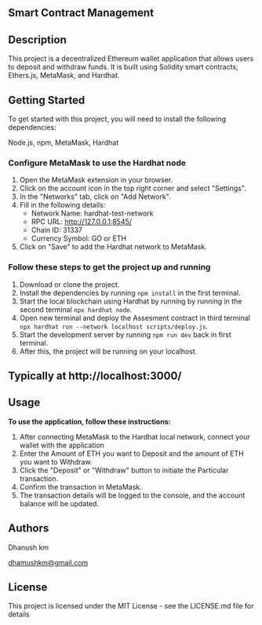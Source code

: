 
## Smart Contract Management
## Description

This project is a decentralized Ethereum wallet  application that allows users to deposit and withdraw funds. It is built using Solidity smart contracts, Ethers.js, MetaMask, and Hardhat.

## Getting Started

To get started with this project, you will need to install the following dependencies:

Node.js,
npm,
MetaMask,
Hardhat

### Configure MetaMask to use the Hardhat node 

1. Open the MetaMask extension in your browser.
2. Click on the account icon in the top right corner and select "Settings".
3. In the "Networks" tab, click on "Add Network".
4. Fill in the following details:
   - Network Name: hardhat-test-network
   - RPC URL: http://127.0.0.1:8545/
   - Chain ID: 31337
   - Currency Symbol: GO or ETH
5. Click on "Save" to add the Hardhat network to MetaMask.


### Follow these steps to get the project up and running 

1. Download or clone the project.
2. Install the dependencies by running `npm install` in the first terminal.
3. Start the local blockchain using Hardhat by running by running in the second terminal  `npx hardhat node`.
4. Open new terminal and deploy the Assesment  contract  in third terminal `npx hardhat run --network localhost scripts/deploy.js`.
5. Start the development server by running `npm run dev` back in first terminal.
6. After this, the project will be running on your localhost.

## Typically at http://localhost:3000/


## Usage 

**To use the application, follow these instructions:**

1. After connecting MetaMask to the Hardhat local network, connect your wallet with the application
2. Enter the Amount of ETH  you want to Deposit and the amount of ETH you want to Withdraw.
3. Click the "Deposit"  or "Withdraw" button to initiate the  Particular transaction.
4. Confirm the transaction in MetaMask.
5. The transaction details will be logged to the console, and the account balance will be updated.

## Authors

Dhanush km

dhamushkm@gmail.com

## License
This project is licensed under the MIT License - see the LICENSE.md file for details


